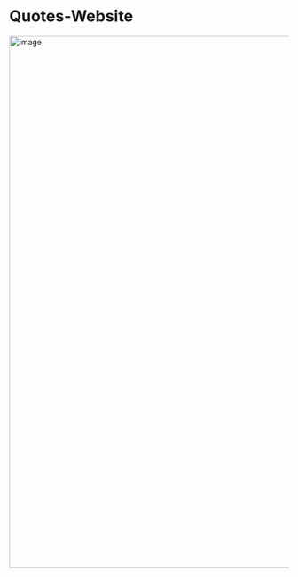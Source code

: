 # Quotes-Website
<img width="960" alt="image" src="https://user-images.githubusercontent.com/77455527/234599489-42f77bd9-9b0c-40a1-ae5b-bbacc0d17b5b.png">
